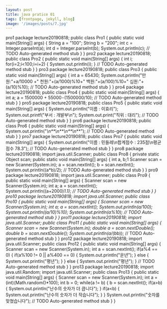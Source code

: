 ```yaml
---
layout: post
title: java pratice 01
tags: [frontpage, jekyll, blog]
image: '/images/posts/7.jpg'
---
```


pro1
package lecture20190818;
public class Pro1 {
public static void main(String[] args) {
String a = "100";
String b = "200";
int c = Integer.parseInt(a);
int d = Integer.parseInt(b);
System.out.println(c);
// TODO Auto-generated method stub
}
}
pro2
package lecture20190818;
public class Pro2 { 
public static void main(String[] args) {
int i;
for(i=2;i<100;i=i+2)
{
System.out.println(i);
}
// TODO Auto-generated method stub
}
}
pro3
package lecture20190818;
public class Pro3 {
public static void main(String[] args) {
int a = 65430;
System.out.println("만원:"+a/10000 +" 천원:"+(a/1000)%10+" 백원:"+(a/100)%10+" 십원:"+(a/10)%10);
// TODO Auto-generated method stub
}
}
pro4
package lecture20190818;
public class Pro4 {
public static void main(String[] args) {
int a;
a = 1500000 + 55000 - (1500000/10);
// TODO Auto-generated method stub
}
}
pro5
package lecture20190818;
public class Pro5 {
public static void main(String[] args) {
System.out.println("이름 : 이효리");
System.out.printf("부서 : 개발부\n");
System.out.print("직위 : 대리");
// TODO Auto-generated method stub
}
}
pro6
package lecture20190818;
public class Pro6 {
public static void main(String[] args) {
System.out.println("*\n**\n**\n**\n***");
// TODO Auto-generated method stub
}
}
pro7
package lecture20190818;
public class Pro7 {
public static void main(String[] args) {
System.out.println("이름 : 민들레\n합계점수 : 235점\n평균점수 78.3");
// TODO Auto-generated method stub
}
}
pro8
package lecture20190818;
import java.util.Scanner;
public class Pro8 {
private static Object scan;
public static void main(String[] args) {
int a, b;1
Scanner scan = new Scanner(System.in);
a = scan.nextInt();
b = scan.nextInt();
System.out.println((a*b)/2);
// TODO Auto-generated method stub
}
}
pro9
package lecture20190818;
import java.util.Scanner;
public class Pro9 {
public static void main(String[] args) {
Scanner scan = new Scanner(System.in);
int a;
a = scan.nextInt();
System.out.println((a+2000)*1.1);
// TODO Auto-generated method stub
}
}
pro10
package lecture20190818;
import java.util.Scanner;
public class Pro10 {
public static void main(String[] args) {
Scanner scan = new Scanner(System.in);
int a;
a = scan.nextInt();
System.out.println(a/100);
System.out.println((a/10)%10);
System.out.println(a%10);
// TODO Auto-generated method stub
}
}
pro11
package lecture20190818;
import java.util.Scanner;
public class Pro11 {
public static void main(String[] args) {
Scanner scan = new Scanner(System.in);
double a = scan.nextDouble();
double b = scan.nextDouble();
System.out.println(a/(b*b));
// TODO Auto-generated method stub
}
}
pro12
package lecture20190818;
import java.util.Scanner;
public class Pro12 {
public static void main(String[] args) {
Scanner scan = new Scanner(System.in);
int a = scan.nextInt();
if(a%4 == 0)
{
if(a%100 != 0 || a%400 == 0)
{
System.out.println("운년");
}
else
{
System.out.println("평년");
}
}
else
{
System.out.println("평년");
}
// TODO Auto-generated method stub
}
}
pro13
package lecture20190818;
import java.util.Random;
import java.util.Scanner;
public class Pro13 {
public static void main(String[] args) {
Scanner scan = new Scanner(System.in);
int a = (int)(Math.random()*100);
int b = 0;
while(a != b)
{
b = scan.nextInt();
if(a>b)
{
System.out.println("난수의 숫자가 더 큽니다");
}
if(a<b)
{
System.out.println("난수의 숫자가 더 작습니다");
}
}
System.out.println("숫자를 맞쳤습니다");
// TODO Auto-generated method stub
}
}